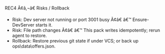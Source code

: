 REC4 Ã¢â‚¬â€ Risks / Rollback
- Risk: Dev server not running or port 3001 busy Ã¢â€ â€™ Ensure-DevServer starts it.
- Risk: File path changes Ã¢â€ â€™ This pack writes idempotently; rerun agent to restore.
- Rollback: Restore previous git state if under VCS; or back up ops\data\offers.json.